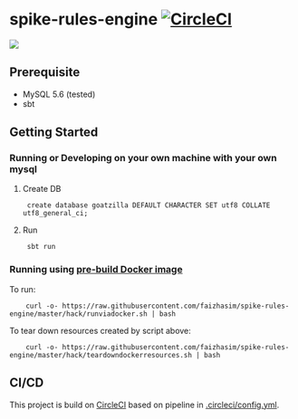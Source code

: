 # spike-rules-engine [![CircleCI](https://circleci.com/gh/faizhasim/spike-rules-engine.svg?style=svg)](https://circleci.com/gh/faizhasim/spike-rules-engine)

![](https://goatsonline.weebly.com/uploads/3/0/8/1/30819681/4368283_orig.jpg)


## Prerequisite

- MySQL 5.6 (tested)
- sbt


## Getting Started

### Running or Developing on your own machine with your own mysql

1. Create DB
        
        create database goatzilla DEFAULT CHARACTER SET utf8 COLLATE utf8_general_ci;
        
2. Run

        sbt run
        
        
### Running using [pre-build Docker image](https://hub.docker.com/r/faizhasim/spike-rules-engine/)

To run:

        curl -o- https://raw.githubusercontent.com/faizhasim/spike-rules-engine/master/hack/runviadocker.sh | bash
        
To tear down resources created by script above:

        curl -o- https://raw.githubusercontent.com/faizhasim/spike-rules-engine/master/hack/teardowndockerresources.sh | bash

## CI/CD

This project is build on [CircleCI](https://circleci.com/gh/faizhasim/spike-rules-engine) based on pipeline in [.circleci/config.yml](./.circleci/config.yml).